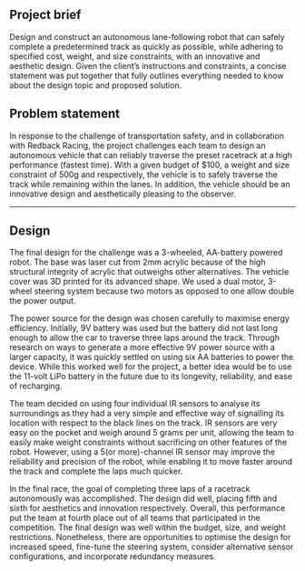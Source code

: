 ## Project brief 
Design and construct an autonomous lane-following robot that can safely complete a predetermined track as quickly as possible, while adhering to specified cost, weight, and size constraints, with an innovative and aesthetic design.
Given the client’s instructions and constraints, a concise statement was put together that fully outlines everything needed to know about the design topic and proposed solution.

## Problem statement
In response to the challenge of transportation safety, and in collaboration with Redback Racing, the project challenges each team to design an autonomous vehicle that can reliably traverse the preset racetrack at a high performance (fastest time). With a given budget of $100, a weight and size constraint of 500g and respectively, the vehicle is to safely traverse the track while remaining within the lanes. In addition, the vehicle should be an innovative design and aesthetically pleasing to the observer.

- - - - - - - - - - - - - - - - - - - - - - - - - - - - - - - - - - - - - - - - - - - - - - - - - - - - - - - - - - - - - - - - - 
## Design
The final design for the challenge was a 3-wheeled, AA-battery powered robot. The base was laser cut from 2mm acrylic because of the high structural integrity of acrylic that outweighs other alternatives. The vehicle cover was 3D printed for its advanced shape. We used a dual motor, 3-wheel steering system because two motors as opposed to one allow double the power output.

The power source for the design was chosen carefully to maximise energy efficiency. Initially, 9V battery was used but the battery did not last long enough to allow the car to traverse three laps around the track. Through research on ways to generate a more effective 9V power source with a larger capacity, it was quickly settled on using six AA batteries to power the device. While this worked well for the project, a better idea would be to use the 11-volt LiPo battery in the future due to its longevity, reliability, and ease of recharging.

The team decided on using four individual IR sensors to analyse its surroundings as they had a very simple and effective way of signalling its location with respect to the black lines on the track. IR sensors are very easy on the pocket and weigh around 5 grams per unit, allowing the team to easily make weight constraints without sacrificing on other features of the robot. However, using a 5(or more)-channel IR sensor may improve the reliability and precision of the robot, while enabling it to move faster around the track and complete the laps much quicker.

In the final race, the goal of completing three laps of a racetrack autonomously was accomplished. The design did well, placing fifth and sixth for aesthetics and innovation respectively. Overall, this performance put the team at fourth place out of all teams that participated in the competition. The final design was well within the budget, size, and weight restrictions. Nonetheless, there are opportunities to optimise the design for increased speed, fine-tune the steering system, consider alternative sensor configurations, and incorporate redundancy measures.
